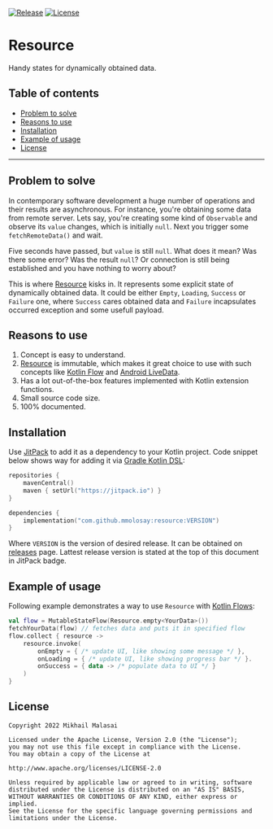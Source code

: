 [![Release](https://jitpack.io/v/mmolosay/resource.svg)](https://jitpack.io/#mmolosay/resource)
[![License](https://img.shields.io/badge/license-Apache%20License%202.0-blue.svg?style=flat)](https://www.apache.org/licenses/LICENSE-2.0)

# Resource
Handy states for dynamically obtained data.

## Table of contents
* [Problem to solve](#problem-to-solve)
* [Reasons to use](#reasons-to-use)
* [Installation](#installation)
* [Example of usage](#example-of-usage)
* [License](#license)

------

## Problem to solve
In contemporary software development a huge number of operations and their results are asynchronous.
For instance, you're obtaining some data from remote server. Lets say, you're creating some kind of `Observable` and observe its `value` changes, which is initially `null`. Next you trigger some `fetchRemoteData()` and wait.

Five seconds have passed, but `value` is still `null`. What does it mean? Was there some error? Was the result `null`? Or connection is still being established and you have nothing to worry about?

This is where [Resource](/src/main/kotlin/com/mmolosay/resource/Resource.kt) kisks in.
It represents some explicit state of dynamically obtained data. It could be either `Empty`, `Loading`, `Success` or `Failure` one, where `Success` cares obtained data and `Failure` incapsulates occurred exception and some usefull payload.

## Reasons to use
1. Concept is easy to understand.
2. [Resource](/src/main/kotlin/com/mmolosay/resource/Resource.kt) is immutable, which makes it great choice to use with such concepts like [Kotlin Flow](https://kotlin.github.io/kotlinx.coroutines/kotlinx-coroutines-core/kotlinx.coroutines.flow/-flow/) and [Android LiveData](https://developer.android.com/reference/androidx/lifecycle/LiveData).
3. Has a lot out-of-the-box features implemented with Kotlin extension functions.
3. Small source code size.
4. 100% documented.

## Installation
Use [JitPack](https://www.jitpack.io) to add it as a dependency to your Kotlin project.
Code snippet below shows way for adding it via [Gradle Kotlin DSL](https://docs.gradle.org/current/userguide/kotlin_dsl.html):
```kotlin
repositories {
    mavenCentral()
    maven { setUrl("https://jitpack.io") }
}

dependencies {
    implementation("com.github.mmolosay:resource:VERSION")
}
```
Where `VERSION` is the version of desired release. It can be obtained on [releases](https://github.com/mmolosay/Resource/releases) page. Lattest release version is stated at the top of this document in JitPack badge.

## Example of usage
Following example demonstrates a way to use `Resource` with [Kotlin Flows](https://kotlin.github.io/kotlinx.coroutines/kotlinx-coroutines-core/kotlinx.coroutines.flow/-flow/):
```kotlin
val flow = MutableStateFlow(Resource.empty<YourData>())
fetchYourData(flow) // fetches data and puts it in specified flow
flow.collect { resource ->
    resource.invoke(
        onEmpty = { /* update UI, like showing some message */ },
        onLoading = { /* update UI, like showing progress bar */ }. 
        onSuccess = { data -> /* populate data to UI */ }
    )
}
```

## License
```text
Copyright 2022 Mikhail Malasai

Licensed under the Apache License, Version 2.0 (the "License");
you may not use this file except in compliance with the License.
You may obtain a copy of the License at

http://www.apache.org/licenses/LICENSE-2.0

Unless required by applicable law or agreed to in writing, software
distributed under the License is distributed on an "AS IS" BASIS,
WITHOUT WARRANTIES OR CONDITIONS OF ANY KIND, either express or implied.
See the License for the specific language governing permissions and
limitations under the License.
```
